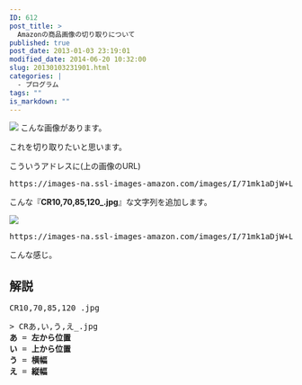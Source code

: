 ```yaml
---
ID: 612
post_title: >
  Amazonの商品画像の切り取りについて
published: true
post_date: 2013-01-03 23:19:01
modified_date: 2014-06-20 10:32:00
slug: 20130103231901.html
categories: |
  - プログラム
tags: ""
is_markdown: ""
---
```

<a href="http://goo.gl/ufFGl" target="_blank"><img src="https://images-na.ssl-images-amazon.com/images/I/71mk1aDjW%2BL._SL300_.jpg" /></a>
こんな画像があります。

これを切り取りたいと思います。
<!--more-->
こういうアドレスに(上の画像のURL)
<pre class="prettyprint linenums">https://images-na.ssl-images-amazon.com/images/I/71mk1aDjW+L._SL300_.jpg</pre>
こんな『<b>CR10,70,85,120_.jpg</b>』な文字列を追加します。

<a href="http://goo.gl/ufFGl" target="_blank"><img src="https://images-na.ssl-images-amazon.com/images/I/71mk1aDjW+L._SL300_CR10,70,85,120_.jpg" /></a>
<pre class="prettyprint linenums">https://images-na.ssl-images-amazon.com/images/I/71mk1aDjW+L._SL300_<b>CR10,70,85,120_.jpg</b></pre>
こんな感じ。

<h2>解説</h2>
<pre class="prettyprint linenums">CR10,70,85,120_.jpg</pre>
<pre>> CRあ,い,う,え_.jpg
<b>あ</b> = <span class="text-info"><b>左から位置</b></span>
<b>い</b> = <span class="text-info"><b>上から位置</b></span>
<b>う</b> = <span class="text-info"><b>横幅</b></span>
<b>え</b> = <span class="text-info"><b>縦幅</b></span></pre>